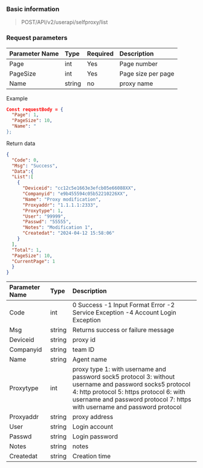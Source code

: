 ### Basic information

> POST/API/v2/userapi/selfproxy/list

### Request parameters

|Parameter Name | Type | Required | Description|
|:------ |:---- |:---- |:-----|
|Page | int | Yes | Page number|
|PageSize | int | Yes | Page size per page|
|Name | string | no | proxy name|

Example
```json
Const requestBody = {
  "Page": 1,
  "PageSize": 10,
  "Name": "
};
````

Return data
```json
{
  "Code": 0,
  "Msg": "Success",
  "Data":{
  "List":[
    {
      "Deviceid": "cc12c5e1663e3efcb05e66088XX",
      "Companyid": "e9b455594c05b52210226XX",
      "Name": "Proxy modification",
      "Proxyaddr": "1.1.1.1:2333",
      "Proxytype": 1,
      "User": "99999",
      "Passwd": "55555",
      "Notes": "Modification 1",
      "Createdat": "2024-04-12 15:58:06"
    }
  ],
  "Total": 1,
  "PageSize": 10,
  "CurrentPage": 1
  }
}
```

|Parameter Name | Type | Description|
|:----- |:------ |:---|
|Code | int | 0 Success -1 Input Format Error -2 Service Exception -4 Account Login Exception|
|Msg | string | Returns success or failure message|
|Deviceid | string | proxy id|
|Companyid | string | team ID|
|Name | string | Agent name|
|Proxytype | int | proxy type   1: with username and password sock5 protocol   3: without username and password socks5 protocol   4: http protocol   5: https protocol   6: with username and password protocol   7: https with username and password protocol |
|Proxyaddr | string | proxy address|
|User | string | Login account|
|Passwd | string | Login password|
|Notes | string | notes|
|Createdat | string | Creation time|

